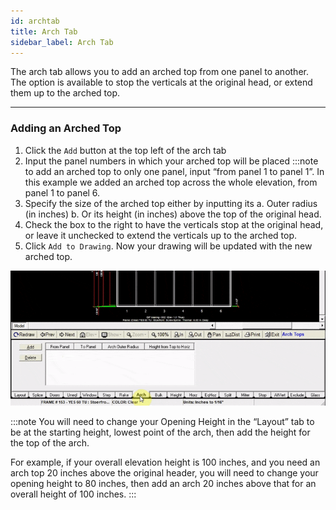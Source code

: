 ```yaml
---
id: archtab
title: Arch Tab
sidebar_label: Arch Tab
---
```


The arch tab allows you to add an arched top from one panel to another. The option is available to stop the verticals at the original head, or extend them up to the arched top.

---

### Adding an Arched Top

1. Click the `Add` button at the top left of the arch tab
2. Input the panel numbers in which your arched top will be placed 
    :::note 
    to add an arched top to only one panel, input “from panel 1 to panel 1”. In this example we added an arched top across the whole elevation, from panel 1 to panel 6.
3. Specify the size of the arched top either by inputting its 
    a. Outer radius (in inches) 
    b. Or its height (in inches) above the top of the original head.
4. Check the box to the right to have the verticals stop at the original head, or leave it unchecked to extend the verticals up to the arched top.
5. Click `Add to Drawing`. Now your drawing will be updated with the new arched top.

![img](../../static/img/elevation_tabs/8_arch_tab/arch1.gif)

:::note
You will need to change your Opening Height in the “Layout” tab to be at the starting height, lowest point of the arch, then add the height for the top of the arch.

For example, if your overall elevation height is 100 inches, and you need an arch top 20 inches above the original header, you will need to change your opening height to 80 inches, then add an arch 20 inches above that for an overall height of 100 inches.
:::